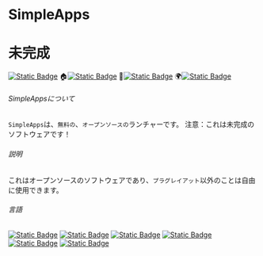 # SimpleApps
# 未完成
[![Static Badge](https://img.shields.io/badge/SimpleApps--999999)](#SimpleApps) 🏠[![Static Badge](https://img.shields.io/badge/ホームページ--999999)](#SimpleAppsについて) 📄[![Static Badge](https://img.shields.io/badge/説明--999999)](#説明) 🌍[![Static Badge](https://img.shields.io/badge/言語--999999)](#言語)

###### SimpleAppsについて
`SimpleApps`は、`無料の`、`オープンソースの`ランチャーです。
注意：これは未完成のソフトウェアです！

###### 説明
これはオープンソースのソフトウェアであり、`プラグレイアット`以外のことは自由に使用できます。

###### 言語
[![Static Badge](https://img.shields.io/badge/English--0000ff)](README.md) [![Static Badge](https://img.shields.io/badge/Chinese--ff0000)](README-cn.md) [![Static Badge](https://img.shields.io/badge/Japanese--ff8800)](README-jp.md) [![Static Badge](https://img.shields.io/badge/Whatlish--888888)](REAADME-wtf.md) [![Static Badge](https://img.shields.io/badge/Chinese_Geng_Edition--00ff00)](README-cao.md) [![Static Badge](https://img.shields.io/badge/Russian--8888ff)](README-ru.md)
